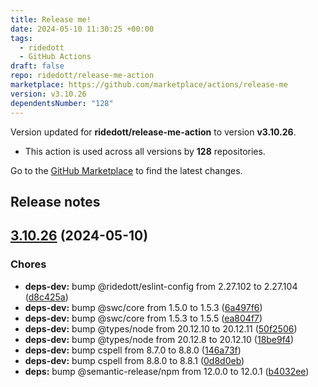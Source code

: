 ```yaml
---
title: Release me!
date: 2024-05-10 11:30:25 +00:00
tags:
  - ridedott
  - GitHub Actions
draft: false
repo: ridedott/release-me-action
marketplace: https://github.com/marketplace/actions/release-me
version: v3.10.26
dependentsNumber: "128"
---
```



Version updated for **ridedott/release-me-action** to version **v3.10.26**.
- This action is used across all versions by **128** repositories.

Go to the [GitHub Marketplace](https://github.com/marketplace/actions/release-me) to find the latest changes.

## Release notes

## [3.10.26](https://github.com/ridedott/release-me-action/compare/v3.10.25...v3.10.26) (2024-05-10)


### Chores

* **deps-dev:** bump @ridedott/eslint-config from 2.27.102 to 2.27.104 ([d8c425a](https://github.com/ridedott/release-me-action/commit/d8c425acde774f3accf293a925f97f0d10834aa4))
* **deps-dev:** bump @swc/core from 1.5.0 to 1.5.3 ([6a497f6](https://github.com/ridedott/release-me-action/commit/6a497f6bea7665c13c658bef066ebc43ef70c6c3))
* **deps-dev:** bump @swc/core from 1.5.3 to 1.5.5 ([ea804f7](https://github.com/ridedott/release-me-action/commit/ea804f751b225e81f67fb608d23a36cd769d2e3d))
* **deps-dev:** bump @types/node from 20.12.10 to 20.12.11 ([50f2506](https://github.com/ridedott/release-me-action/commit/50f25069b018fc7a2889ce6bbceec9eb6bb49023))
* **deps-dev:** bump @types/node from 20.12.8 to 20.12.10 ([18be9f4](https://github.com/ridedott/release-me-action/commit/18be9f48743769acec2093e7a927e4964240492e))
* **deps-dev:** bump cspell from 8.7.0 to 8.8.0 ([146a73f](https://github.com/ridedott/release-me-action/commit/146a73f551f928e4ab108b539c4823be4a11195f))
* **deps-dev:** bump cspell from 8.8.0 to 8.8.1 ([0d8d0eb](https://github.com/ridedott/release-me-action/commit/0d8d0eb216625a3ccfa8c4eb1d1885ba9e19bf3e))
* **deps:** bump @semantic-release/npm from 12.0.0 to 12.0.1 ([b4032ee](https://github.com/ridedott/release-me-action/commit/b4032eecd8d7cfa69b485fd831412969711e6aaf))




